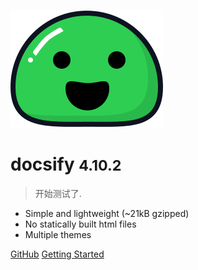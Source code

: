 ![logo](_media/icon.svg)

# docsify <small>4.10.2</small>

> 开始测试了.

- Simple and lightweight (~21kB gzipped)
- No statically built html files
- Multiple themes

[GitHub](https://github.com/docsifyjs/docsify/)
[Getting Started](#docsify)
